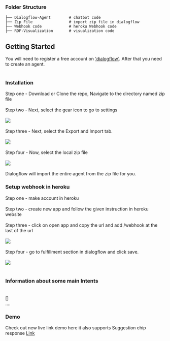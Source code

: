 
### Folder Structure

    ├── Dialogflow-Agent        # chatbot code
    ├── Zip File                # import zip file in dialogflow
    ├── Webhook code            # heroku Webhook code
    ├── RDF-Visualization       # visualization code
    
    
## Getting Started

You will need to register a free account on ['dialogflow'](https://dialogflow.cloud.google.com/). After that you need to create an agent. <br> <br>

### Installation

Step one - Download or Clone the repo, Navigate to the directory named zip file <br> <br>
Step two - Next, select the gear icon to go to settings <br> <br>
![](https://i.imgur.com/jCtS0Fi.png)  <br> <br>
Step three - Next, select the Export and Import tab.  <br> <br>
![](https://imgur.com/SQ9WxMP.png)  <br> <br>
Step four - Now, select the local zip file  <br> <br>
![](https://imgur.com/KsfBpU8.png)  <br> <br>
Dialogflow will import the entire agent from the zip file for you. 

### Setup webhook in heroku 

Step one - make account in heroku <br> <br>
Step two - create new app and follow the given instruction in heroku website <br> <br>
Step three - click on open app and copy the url and add /webhook at the last of the url <br> <br>
![](https://imgur.com/QonOn2M.png)  <br> <br>
Step four - go to fulfillment section in dialogflow and click save. <br> <br>
![](https://imgur.com/CPGs1Xa.png)  <br> <br>
 
### Information about some main Intents <br> <br>
[]  
....

### Demo 
Check out new live link demo here it also supports Suggestion chip response [Link](https://tacoaccounttest.github.io/)



    
